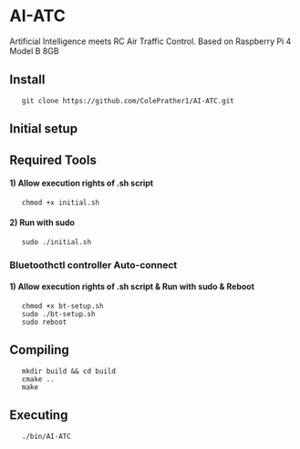 # AI-ATC
Artificial Intelligence meets RC Air Traffic Control. Based on Raspberry Pi 4 Model B 8GB


## Install
       git clone https://github.com/ColePrather1/AI-ATC.git

## Initial setup
## Required Tools
####  1) Allow execution rights of .sh script
       chmod +x initial.sh
####  2) Run with sudo
       sudo ./initial.sh

### Bluetoothctl controller Auto-connect
####  1) Allow execution rights of .sh script & Run with sudo & Reboot
       chmod +x bt-setup.sh
       sudo ./bt-setup.sh
       sudo reboot
    

## Compiling
       mkdir build && cd build
       cmake ..
       make

## Executing
       ./bin/AI-ATC




